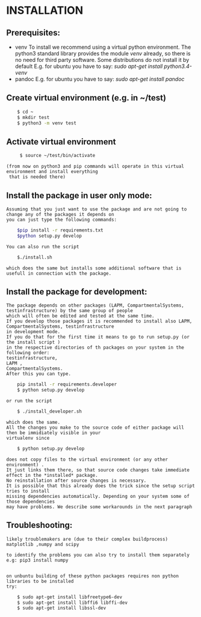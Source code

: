 # INSTALLATION
## Prerequisites:
  - venv
    To install we recommend using a virtual python environment.
    The python3 standard library provides the module *venv* already, so there is no need for third party
    software.
    Some distributions do not install it by default
    E.g. for ubuntu you have to say:
    *sudo apt-get install python3.4-venv*
  - pandoc
    E.g. for ubuntu you have to say:
    *sudo apt-get install pandoc*

## Create virtual environment (e.g. in ~/test)
```bash
    $ cd ~
    $ mkdir test
    $ python3 -m venv test
```
## Activate virtual environment
```bash
     $ source ~/test/bin/activate
```
    (from now on python3 and pip commands will operate in this virtual environment and install everything
     that is needed there)
## Install the package in user only mode:
    Assuming that you just want to use the package and are not going to change any of the packages it depends on
    you can just type the following commands:
```bash
    $pip install -r requirements.txt
    $python setup.py develop
```
    You can also run the script 
```bash
    $./install.sh 
```
    which does the same but installs some additional software that is
    usefull in connection with the package.


## Install the package for development:
    The package depends on other packages (LAPM, CompartmentalSystems, testinfrastructure) by the same group of people  
    which will often be edited and tested at the same time.
    If you develop those packages it is recommended to install also LAPM, CompartmentalSystems, testinfrastructure 
    in development mode.
    If you do that for the first time it means to go to run setup.py (or the install script ) 
    in the respective directories of th packages on your system in the following order: 
    testinfrastructure, 
    LAPM , 
    CompartmentalSystems.
    After this you can type.
```bash    
    pip install -r requirements.developer
    $ python setup.py develop
```
    or run the script 
```bash    
    $ ./install_developer.sh 
```
    which does the same.
    All the changes you make to the source code of either package will then be immidiately visible in your 
    virtualenv since 
```bash    
    $ python setup.py develop 
```
    does not copy files to the virtual environment (or any other environment) .
    It just links them there, so that source code changes take immediate effect in the *installed* package.
    No reinstallation after source changes is necessary.
    It is possible that this already does the trick since the setup script tries to install
    missing dependencies automatically. Depending on your system some of those dependencies
    may have problems. We describe some workarounds in the next paragraph

## Troubleshooting:
    likely troublemakers are (due to their complex buildprocess)
    matplotlib ,numpy and scipy

    to identify the problems you can also try to install them separately
    e.g: pip3 install numpy


    on unbuntu building of these python packages requires non python libraries to be installed
    try:
```bash
    $ sudo apt-get install libfreetype6-dev
    $ sudo apt-get install libffi6 libffi-dev
    $ sudo apt-get install libssl-dev
```
